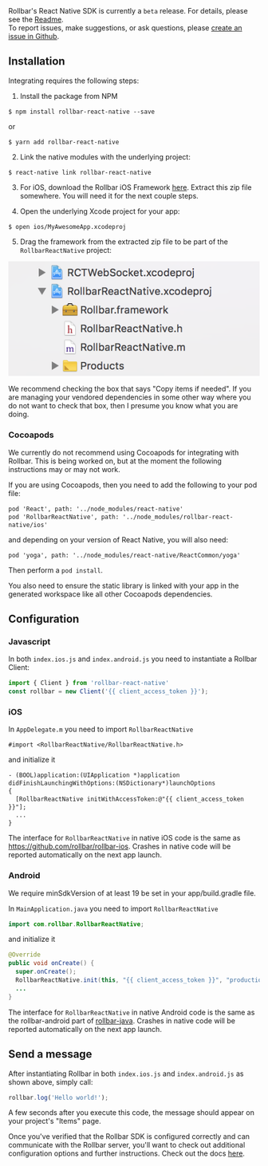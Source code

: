 <div class="alert alert-info">
	Rollbar's React Native SDK is currently a <code>beta</code> release.  For details, please see the <a href="https://github.com/rollbar/rollbar-react-native/blob/master/README.md">Readme</a>.<br>
	To report issues, make suggestions, or ask questions, please <a href="https://github.com/rollbar/rollbar-react-native/issues/new">create an issue in Github</a>.
</div>

## Installation

Integrating requires the following steps:


1. Install the package from NPM

```
$ npm install rollbar-react-native --save
```

or

```
$ yarn add rollbar-react-native
```

2. Link the native modules with the underlying project:

```
$ react-native link rollbar-react-native
```

3. For iOS, download the Rollbar iOS Framework
   [here](https://github.com/rollbar/rollbar-ios/releases/download/v1.0.0-alpha5/Rollbar.zip). Extract this
   zip file somewhere. You will need it for the next couple steps.

4. Open the underlying Xcode project for your app:

```
$ open ios/MyAwesomeApp.xcodeproj
```

5. Drag the framework from the extracted zip file to be part of the `RollbarReactNative` project:

![](../images/onboarding/react-native/iosFrameworks.png)

We recommend checking the box that says "Copy items if needed". If you are managing your vendored
dependencies in some other way where you do not want to check that box, then I presume you know what
you are doing.

### Cocoapods

We currently do not recommend using Cocoapods for integrating with Rollbar. This is being worked on,
but at the moment the following instructions may or may not work.

If you are using Cocoapods, then you need to add the following to your pod file:

```
pod 'React', path: '../node_modules/react-native'
pod 'RollbarReactNative', path: '../node_modules/rollbar-react-native/ios'
```

and depending on your version of React Native, you will also need:

```
pod 'yoga', path: '../node_modules/react-native/ReactCommon/yoga'
```

Then perform a `pod install`.

You also need to ensure the static library is linked with your app in the generated workspace like
all other Cocoapods dependencies.

## Configuration

### Javascript

In both `index.ios.js` and `index.android.js` you need to instantiate a Rollbar Client:

```js
import { Client } from 'rollbar-react-native'
const rollbar = new Client('{{ client_access_token }}');
```

### iOS

In `AppDelegate.m` you need to import `RollbarReactNative`

```objc
#import <RollbarReactNative/RollbarReactNative.h>
```

and initialize it

```objc
- (BOOL)application:(UIApplication *)application didFinishLaunchingWithOptions:(NSDictionary*)launchOptions
{
  [RollbarReactNative initWithAccessToken:@"{{ client_access_token }}"];
  ...
}
```

The interface for `RollbarReactNative` in native iOS code is the same as
https://github.com/rollbar/rollbar-ios. Crashes in native code will be reported automatically on the
next app launch.

### Android

We require minSdkVersion of at least 19 be set in your app/build.gradle file.

In `MainApplication.java` you need to import `RollbarReactNative`

```java
import com.rollbar.RollbarReactNative;
```

and initialize it

```java
@Override
public void onCreate() {
  super.onCreate();
  RollbarReactNative.init(this, "{{ client_access_token }}", "production");
  ...
}
```

The interface for `RollbarReactNative` in native Android code is the same as the rollbar-android
part of [rollbar-java](https://github.com/rollbar/rollbar-java). Crashes in native code will be reported
automatically on the next app launch.

## Send a message

After instantiating Rollbar in both `index.ios.js` and `index.android.js` as shown above, simply call:

```js
rollbar.log('Hello world!');
```

A few seconds after you execute this code, the message should appear on your project's "Items" page.


Once you've verified that the Rollbar SDK is configured correctly and can communicate with the Rollbar server, you'll
want to check out additional configuration options and further instructions. Check out the docs [here](https://rollbar.com/docs/notifier/rollbar-react-native/).